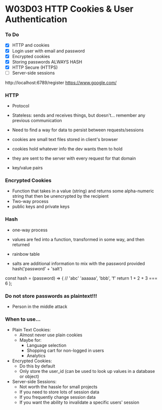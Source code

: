 # W03D03 HTTP Cookies & User Authentication

### To Do
- [x] HTTP and cookies
- [x] Login user with email and password
- [x] Encrypted cookies
- [x] Storing passwords ALWAYS HASH
- [x] HTTP Secure (HTTPS)
- [ ] Server-side sessions

http://localhost:6789/register
https://www.google.com/

### HTTP
- Protocol
- Stateless: sends and receives things, but doesn't... remember any previous communication
- Need to find a way for data to persist between requests/sessions

- cookies are small text files stored in client's browser
- cookies hold whatever info the dev wants them to hold
- they are sent to the server with every request for that domain
- key/value pairs

### Encrypted Cookies
- Function that takes in a value (string) and returns some alpha-numeric string that then be unencrypted by the recipient
- Two-way process
- public keys and private keys

### Hash
- one-way process
- values are fed into a function, transformed in some way, and then returned
- rainbow table

- salts are additional information to mix with the password provided
hash('password' + 'salt')

const hash = (password) => {
  // 'abc'
  'aaaaaa', 'bbb', 'f'
  return 1 + 2 + 3 === 6
};

### Do not store passwords as plaintext!!!


- Person in the middle attack















### When to use...
* Plain Text Cookies:
  * Almost never use plain cookies
  * Maybe for:
    * Language selection
    * Shopping cart for non-logged in users
    * Analytics
* Encrypted Cookies:
  * Do this by default
  * Only store the user_id (can be used to look up values in a database or object)
* Server-side Sessions:
  * Not worth the hassle for small projects
  * If you need to store lots of session data
  * If you frequently change session data
  * If you want the ability to invalidate a specific users' session
